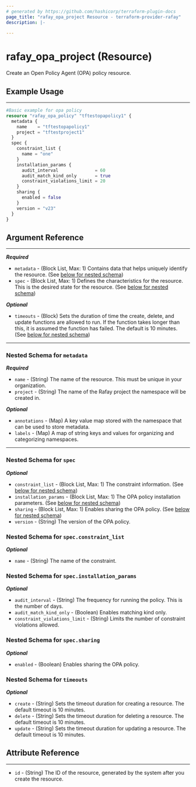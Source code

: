 ```yaml
---
# generated by https://github.com/hashicorp/terraform-plugin-docs
page_title: "rafay_opa_project Resource - terraform-provider-rafay"
description: |-
  
---
```


# rafay_opa_project (Resource)

Create an Open Policy Agent (OPA) policy resource. 

## Example Usage

---

```terraform
#Basic example for opa policy
resource "rafay_opa_policy" "tftestopapolicy1" {
  metadata {
    name    = "tftestopapolicy1"
    project = "tftestproject1"
  }
  spec {
    constraint_list {
      name = "one"
    }
    installation_params {
      audit_interval              = 60
      audit_match_kind_only       = true
      constraint_violations_limit = 20
    }
    sharing {
      enabled = false
    }
    version = "v23"
  }
}
```


## Argument Reference

---
***Required***
- `metadata` - (Block List, Max: 1) Contains data that helps uniquely identify the resource. (See [below for nested schema](#nestedblock--metadata))
- `spec` - (Block List, Max: 1) Defines the characteristics for the resource. This is the desired state for the resource. (See [below for nested schema](#nestedblock--spec))

***Optional***

- `timeouts` - (Block) Sets the duration of time the create, delete, and update functions are allowed to run. If the function takes longer than this, it is assumed the function has failed. The default is 10 minutes. (See [below for nested schema](#nestedblock--timeouts))

---

<a id="nestedblock--metadata"></a>
### Nested Schema for `metadata`

***Required***
- `name` - (String) The name of the resource. This must be unique in your organization. 
- `project` - (String) The name of the Rafay project the namespace will be created in. 

***Optional***
- `annotations` - (Map) A key value map stored with the namespace that can be used to store metadata. 
- `labels` - (Map) A map of string keys and values for organizing and categorizing namespaces. 


---

<a id="nestedblock--spec"></a>
### Nested Schema for `spec`

***Optional***

- `constraint_list` - (Block List, Max: 1) The constraint information. (See [below for nested schema](#nestedblock--spec--constraint_list))
- `installation_params` - (Block List, Max: 1) The OPA policy installation parameters. (See [below for nested schema](#nestedblock--spec--installation_params))
- `sharing` - (Block List, Max: 1) Enables sharing the OPA policy. (See [below for nested schema](#nestedblock--spec--sharing))
- `version` - (String) The version of the OPA policy. 


<a id="nestedblock--spec--constraint_list"></a>
### Nested Schema for `spec.constraint_list` 

***Optional*** 

- `name` - (String) The name of the constraint. 


<a id="nestedblock--spec--installation_params"></a>
### Nested Schema for `spec.installation_params` 

***Optional*** 

- `audit_interval` - (String) The frequency for running the policy. This is the number of days. 
- `audit_match_kind_only` - (Boolean) Enables matching kind only. 
- `constraint_violations_limit` - (String) Limits the number of constraint violations allowed. 


<a id="nestedblock--spec--sharing"></a>
### Nested Schema for `spec.sharing` 

***Optional*** 

- `enabled` - (Boolean) Enables sharing the OPA policy. 


<a id="nestedblock--timeouts"></a>
### Nested Schema for `timeouts`

***Optional***
- `create` - (String) Sets the timeout duration for creating a resource. The default timeout is 10 minutes. 
- `delete` - (String) Sets the timeout duration for deleting a resource. The default timeout is 10 minutes. 
- `update` - (String) Sets the timeout duration for updating a resource. The default timeout is 10 minutes. 


## Attribute Reference

---

- `id` - (String) The ID of the resource, generated by the system after you create the resource. 

